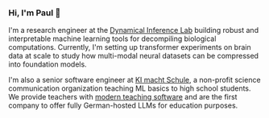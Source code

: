 ### Hi, I'm Paul 👋

I'm a research engineer at the [Dynamical Inference Lab](https://dynamical-inference.ai/) building robust and interpretable machine learning tools for decompiling biological computations. Currently, I'm setting up transformer experiments on brain data at scale to study how multi-modal neural datasets can be compressed into foundation models.

I'm also a senior software engineer at [KI macht Schule](https://ki-macht-schule.de/), a non-profit science communication organization teaching ML basics to high school students. We provide teachers with [modern teaching software](https://ki-macht-schule.de/plattform) and are the first company to offer fully German-hosted LLMs for education purposes.

<!--
**ppommer/ppommer** is a ✨ _special_ ✨ repository because its `README.md` (this file) appears on your GitHub profile.

Here are some ideas to get you started:

- 🔭 I’m currently working on ...
- 🌱 I’m currently learning ...
- 👯 I’m looking to collaborate on ...
- 🤔 I’m looking for help with ...
- 💬 Ask me about ...
- 📫 How to reach me: ...
- 😄 Pronouns: ...
- ⚡ Fun fact: ...
-->
